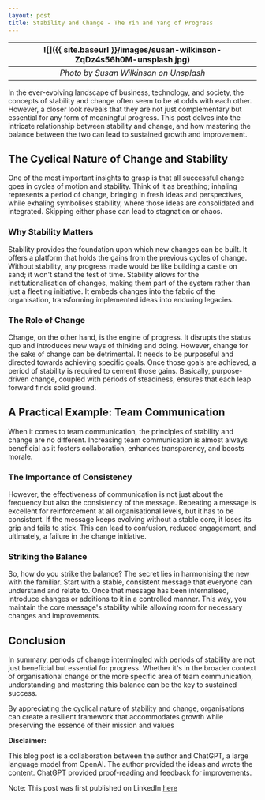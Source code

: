 ```yaml
---
layout: post
title: Stability and Change - The Yin and Yang of Progress
---
```


| ![]({{ site.baseurl }}/images/susan-wilkinson-ZqDz4s56h0M-unsplash.jpg) |
| :---------------------------------------------------------------------: |
|                 _Photo by Susan Wilkinson on Unsplash_                  |

In the ever-evolving landscape of business, technology, and society, the concepts of stability and change often seem to be at odds with each other. However, a closer look reveals that they are not just complementary but essential for any form of meaningful progress. This post delves into the intricate relationship between stability and change, and how mastering the balance between the two can lead to sustained growth and improvement.

## The Cyclical Nature of Change and Stability

One of the most important insights to grasp is that all successful change goes in cycles of motion and stability. Think of it as breathing; inhaling represents a period of change, bringing in fresh ideas and perspectives, while exhaling symbolises stability, where those ideas are consolidated and integrated. Skipping either phase can lead to stagnation or chaos.

### Why Stability Matters

Stability provides the foundation upon which new changes can be built. It offers a platform that holds the gains from the previous cycles of change. Without stability, any progress made would be like building a castle on sand; it won't stand the test of time. Stability allows for the institutionalisation of changes, making them part of the system rather than just a fleeting initiative. It embeds changes into the fabric of the organisation, transforming implemented ideas into enduring legacies.

### The Role of Change

Change, on the other hand, is the engine of progress. It disrupts the status quo and introduces new ways of thinking and doing. However, change for the sake of change can be detrimental. It needs to be purposeful and directed towards achieving specific goals. Once those goals are achieved, a period of stability is required to cement those gains. Basically, purpose-driven change, coupled with periods of steadiness, ensures that each leap forward finds solid ground.

## A Practical Example: Team Communication

When it comes to team communication, the principles of stability and change are no different. Increasing team communication is almost always beneficial as it fosters collaboration, enhances transparency, and boosts morale.

### The Importance of Consistency

However, the effectiveness of communication is not just about the frequency but also the consistency of the message. Repeating a message is excellent for reinforcement at all organisational levels, but it has to be consistent. If the message keeps evolving without a stable core, it loses its grip and fails to stick. This can lead to confusion, reduced engagement, and ultimately, a failure in the change initiative.

### Striking the Balance

So, how do you strike the balance? The secret lies in harmonising the new with the familiar. Start with a stable, consistent message that everyone can understand and relate to. Once that message has been internalised, introduce changes or additions to it in a controlled manner. This way, you maintain the core message's stability while allowing room for necessary changes and improvements.

## Conclusion

In summary, periods of change intermingled with periods of stability are not just beneficial but essential for progress. Whether it's in the broader context of organisational change or the more specific area of team communication, understanding and mastering this balance can be the key to sustained success.

By appreciating the cyclical nature of stability and change, organisations can create a resilient framework that accommodates growth while preserving the essence of their mission and values

**Disclaimer:**

This blog post is a collaboration between the author and ChatGPT, a large language model from OpenAI.
The author provided the ideas and wrote the content.
ChatGPT provided proof-reading and feedback for improvements.

Note: This post was first published on LinkedIn [here](https://www.linkedin.com/pulse/stability-change-yin-yang-progress-mohit-mehta-hojae/)
